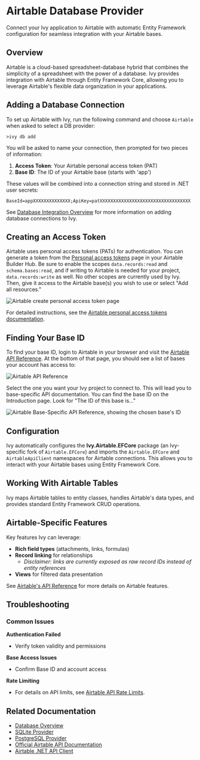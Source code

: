 # Airtable Database Provider

<Ingress>
Connect your Ivy application to Airtable with automatic Entity Framework configuration for seamless integration with your Airtable bases.
</Ingress>

## Overview

Airtable is a cloud-based spreadsheet-database hybrid that combines the simplicity of a spreadsheet with the power of a database. Ivy provides integration with Airtable through Entity Framework Core, allowing you to leverage Airtable's flexible data organization in your applications.

## Adding a Database Connection

To set up Airtable with Ivy, run the following command and choose `Airtable` when asked to select a DB provider:

```terminal
>ivy db add
```

You will be asked to name your connection, then prompted for two pieces of information:

1. **Access Token**: Your Airtable personal access token (PAT)
2. **Base ID**: The ID of your Airtable base (starts with 'app')

These values will be combined into a connection string and stored in .NET user secrets:

```text
BaseId=appXXXXXXXXXXXXXX;ApiKey=patXXXXXXXXXXXXXXXXXXXXXXXXXXXXXXXXXX
```

See [Database Integration Overview](Overview.md) for more information on adding database connections to Ivy.

## Creating an Access Token

Airtable uses personal access tokens (PATs) for authentication. You can generate a token from the [Personal access tokens](https://airtable.com/create/tokens) page in your Airtable Builder Hub. Be sure to enable the scopes `data.records:read` and `schema.bases:read`, and if writing to Airtable is needed for your project, `data.records:write` as well. No other scopes are currently used by Ivy. Then, give it access to the Airtable base(s) you wish to use or select "Add all resources."

![Airtable create personal access token page](assets/airtable_create_pat.webp "Airtable create personal access token page")

For detailed instructions, see the [Airtable personal access tokens documentation](https://airtable.com/developers/web/guides/personal-access-tokens).

## Finding Your Base ID

To find your base ID, login to Airtable in your browser and visit the [Airtable API Reference](https://airtable.com/api). At the bottom of that page, you should see a list of bases your account has access to:

![Airtable API Reference](assets/airtable_api_reference.webp "Airtable API Reference")

Select the one you want your Ivy project to connect to. This will lead you to base-specific API documentation. You can find the base ID on the Introduction page. Look for "The ID of this base is..."

![Airtable Base-Specific API Reference, showing the chosen base's ID](assets/airtable_base_id.webp "Airtable Base-Specific API Reference")

## Configuration

Ivy automatically configures the **Ivy.Airtable.EFCore** package (an Ivy-specific fork of `Airtable.EFCore`) and imports the `Airtable.EFCore` and `AirtableApiClient` namespaces for Airtable connections. This allows you to interact with your Airtable bases using Entity Framework Core.

## Working With Airtable Tables

Ivy maps Airtable tables to entity classes, handles Airtable's data types, and provides standard Entity Framework CRUD operations.

## Airtable-Specific Features

Key features Ivy can leverage:
- **Rich field types** (attachments, links, formulas)
- **Record linking** for relationships
  - _Disclaimer: links are currently exposed as raw record IDs instead of entity references_
- **Views** for filtered data presentation

See [Airtable's API Reference](https://airtable.com/developers/web/api/introduction) for more details on Airtable features.

## Troubleshooting

### Common Issues

**Authentication Failed**
- Verify token validity and permissions

**Base Access Issues**
- Confirm Base ID and account access

**Rate Limiting**
- For details on API limits, see [Airtable API Rate Limits](https://airtable.com/developers/web/api/rate-limits).

## Related Documentation

- [Database Overview](Overview.md)
- [SQLite Provider](SQLite.md)
- [PostgreSQL Provider](PostgreSql.md)
- [Official Airtable API Documentation](https://airtable.com/developers/web/api/introduction)
- [Airtable .NET API Client](https://github.com/ngocnicholas/airtable.net)
